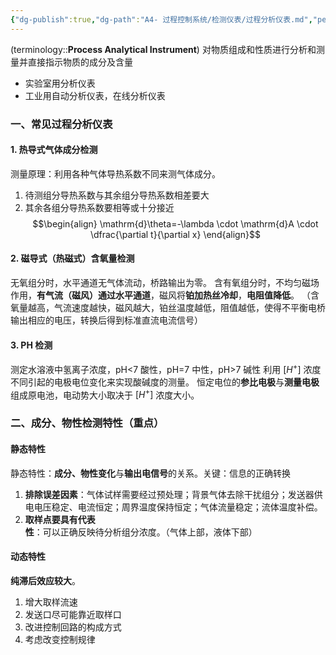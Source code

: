 ```yaml
---
{"dg-publish":true,"dg-path":"A4- 过程控制系统/检测仪表/过程分析仪表.md","permalink":"/A4- 过程控制系统/检测仪表/过程分析仪表/","dgPassFrontmatter":true,"noteIcon":"","created":"2024-10-17T17:47:42.082+08:00","updated":"2025-04-14T18:40:09.600+08:00"}
---
```



(terminology::**Process Analytical Instrument**)
对物质组成和性质进行分析和测量并直接指示物质的成分及含量
- 实验室用分析仪表
- 工业用自动分析仪表，在线分析仪表

### 一、常见过程分析仪表
#### 1. 热导式气体成分检测
测量原理：利用各种气体导热系数不同来测气体成分。
1. 待测组分导热系数与其余组分导热系数相差要大
2. 其余各组分导热系数要相等或十分接近 
$$\begin{align}
\mathrm{d}\theta=-\lambda \cdot \mathrm{d}A \cdot \dfrac{\partial t}{\partial x} 
\end{align}$$
#### 2. 磁导式（热磁式）含氧量检测
无氧组分时，水平通道无气体流动，桥路输出为零。
含有氧组分时，不均匀磁场作用，**有气流（磁风）通过水平通道**，磁风将**铂加热丝冷却**，**电阻值降低**。
（含氧量越高，气流速度越快，磁风越大，铂丝温度越低，阻值越低，使得不平衡电桥输出相应的电压，转换后得到标准直流电流信号）

#### 3. PH 检测
测定水溶液中氢离子浓度，pH<7 酸性，pH=7 中性，pH>7 碱性
利用 $[H^{+}]$ 浓度不同引起的电极电位变化来实现酸碱度的测量。
恒定电位的**参比电极**与**测量电极**组成原电池，电动势大小取决于 $[H^{+}]$ 浓度大小。


### 二、成分、物性检测特性（重点）

#### 静态特性
静态特性：**成分、物性变化**与**输出电信号**的关系。关键：信息的正确转换
1. **排除误差因素**：气体试样需要经过预处理；背景气体去除干扰组分；发送器供电电压稳定、电流恒定；周界温度保持恒定；气体流量稳定；流体温度补偿。
2. **取样点要具有代表性**：可以正确反映待分析组分浓度。（气体上部，液体下部）

#### 动态特性
**纯滞后效应较大**。
1. 增大取样流速
2. 发送口尽可能靠近取样口
3. 改进控制回路的构成方式
4. 考虑改变控制规律

